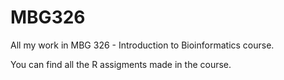# MBG326
All my work in MBG 326 - Introduction to Bioinformatics course. 

You can find all the R assigments made in the course.
